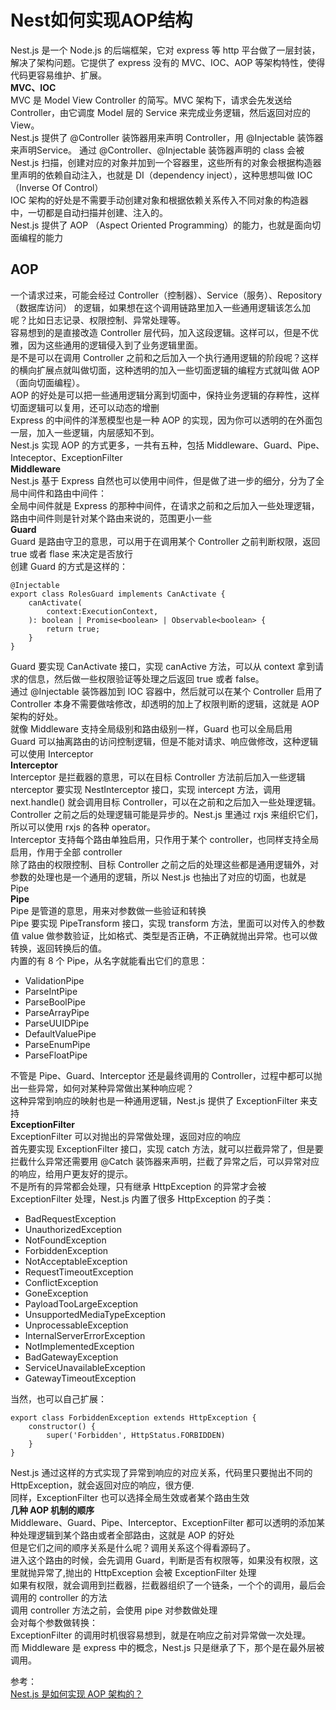 # Nest如何实现AOP结构
Nest.js 是一个 Node.js 的后端框架，它对 express 等 http 平台做了一层封装，解决了架构问题。它提供了 express 没有的 MVC、IOC、AOP 等架构特性，使得代码更容易维护、扩展。  
**MVC、IOC**  
MVC 是 Model View Controller 的简写。MVC 架构下，请求会先发送给 Controller，由它调度 Model 层的 Service 来完成业务逻辑，然后返回对应的 View。  
Nest.js 提供了 @Controller 装饰器用来声明 Controller，用 @Injectable 装饰器来声明Service。
通过 @Controller、@Injectable 装饰器声明的 class 会被 Nest.js 扫描，创建对应的对象并加到一个容器里，这些所有的对象会根据构造器里声明的依赖自动注入，也就是 DI（dependency inject），这种思想叫做 IOC（Inverse Of Control）  
IOC 架构的好处是不需要手动创建对象和根据依赖关系传入不同对象的构造器中，一切都是自动扫描并创建、注入的。  
Nest.js 提供了 AOP （Aspect Oriented Programming）的能力，也就是面向切面编程的能力  
## AOP  
一个请求过来，可能会经过 Controller（控制器）、Service（服务）、Repository（数据库访问） 的逻辑，如果想在这个调用链路里加入一些通用逻辑该怎么加呢？比如日志记录、权限控制、异常处理等。  
容易想到的是直接改造 Controller 层代码，加入这段逻辑。这样可以，但是不优雅，因为这些通用的逻辑侵入到了业务逻辑里面。  
是不是可以在调用 Controller 之前和之后加入一个执行通用逻辑的阶段呢？这样的横向扩展点就叫做切面，这种透明的加入一些切面逻辑的编程方式就叫做 AOP （面向切面编程）。  
AOP 的好处是可以把一些通用逻辑分离到切面中，保持业务逻辑的存粹性，这样切面逻辑可以复用，还可以动态的增删  
Express 的中间件的洋葱模型也是一种 AOP 的实现，因为你可以透明的在外面包一层，加入一些逻辑，内层感知不到。  
Nest.js 实现 AOP 的方式更多，一共有五种，包括 Middleware、Guard、Pipe、Inteceptor、ExceptionFilter  
**Middleware**  
Nest.js 基于 Express 自然也可以使用中间件，但是做了进一步的细分，分为了全局中间件和路由中间件：  
全局中间件就是 Express 的那种中间件，在请求之前和之后加入一些处理逻辑，路由中间件则是针对某个路由来说的，范围更小一些  
**Guard**  
Guard 是路由守卫的意思，可以用于在调用某个 Controller 之前判断权限，返回 true 或者 flase 来决定是否放行  
创建 Guard 的方式是这样的：  
```
@Injectable
export class RolesGuard implements CanActivate {
    canActivate(
        context:ExecutionContext,
    ): boolean | Promise<boolean> | Observable<boolean> {
        return true;
    }
}
```
Guard 要实现 CanActivate 接口，实现 canActive 方法，可以从 context 拿到请求的信息，然后做一些权限验证等处理之后返回 true 或者 false。  
通过 @Injectable 装饰器加到 IOC 容器中，然后就可以在某个 Controller 启用了  
Controller 本身不需要做啥修改，却透明的加上了权限判断的逻辑，这就是 AOP 架构的好处。  
就像 Middleware 支持全局级别和路由级别一样，Guard 也可以全局启用  
Guard 可以抽离路由的访问控制逻辑，但是不能对请求、响应做修改，这种逻辑可以使用 Interceptor  
**Interceptor**  
Interceptor 是拦截器的意思，可以在目标 Controller 方法前后加入一些逻辑  
nterceptor 要实现 NestInterceptor 接口，实现 intercept 方法，调用 next.handle() 就会调用目标 Controller，可以在之前和之后加入一些处理逻辑。  
Controller 之前之后的处理逻辑可能是异步的。Nest.js 里通过 rxjs 来组织它们，所以可以使用 rxjs 的各种 operator。  
Interceptor 支持每个路由单独启用，只作用于某个 controller，也同样支持全局启用，作用于全部 controller  
除了路由的权限控制、目标 Controller 之前之后的处理这些都是通用逻辑外，对参数的处理也是一个通用的逻辑，所以 Nest.js 也抽出了对应的切面，也就是 Pipe  
**Pipe**  
Pipe 是管道的意思，用来对参数做一些验证和转换  
Pipe 要实现 PipeTransform 接口，实现 transform 方法，里面可以对传入的参数值 value 做参数验证，比如格式、类型是否正确，不正确就抛出异常。也可以做转换，返回转换后的值。  
内置的有 8 个 Pipe，从名字就能看出它们的意思：
- ValidationPipe
- ParseIntPipe
- ParseBoolPipe
- ParseArrayPipe
- ParseUUIDPipe
- DefaultValuePipe
- ParseEnumPipe
- ParseFloatPipe

不管是 Pipe、Guard、Interceptor 还是最终调用的 Controller，过程中都可以抛出一些异常，如何对某种异常做出某种响应呢？  
这种异常到响应的映射也是一种通用逻辑，Nest.js 提供了 ExceptionFilter 来支持  
**ExceptionFilter**  
ExceptionFilter 可以对抛出的异常做处理，返回对应的响应  
首先要实现 ExceptionFilter 接口，实现 catch 方法，就可以拦截异常了，但是要拦截什么异常还需要用 @Catch 装饰器来声明，拦截了异常之后，可以异常对应的响应，给用户更友好的提示。  
不是所有的异常都会处理，只有继承 HttpException 的异常才会被 ExceptionFilter 处理，Nest.js 内置了很多 HttpException 的子类：  
- BadRequestException
- UnauthorizedException
- NotFoundException
- ForbiddenException
- NotAcceptableException
- RequestTimeoutException
- ConflictException
- GoneException
- PayloadTooLargeException
- UnsupportedMediaTypeException
- UnprocessableException
- InternalServerErrorException
- NotImplementedException
- BadGatewayException
- ServiceUnavailableException
- GatewayTimeoutException

当然，也可以自己扩展：  
```
export class ForbiddenException extends HttpException {
    constructor() {
        super('Forbidden', HttpStatus.FORBIDDEN)
    }
}
```
Nest.js 通过这样的方式实现了异常到响应的对应关系，代码里只要抛出不同的 HttpException，就会返回对应的响应，很方便.  
同样，ExceptionFilter 也可以选择全局生效或者某个路由生效  
**几种 AOP 机制的顺序**  
Middleware、Guard、Pipe、Interceptor、ExceptionFilter 都可以透明的添加某种处理逻辑到某个路由或者全部路由，这就是 AOP 的好处  
但是它们之间的顺序关系是什么呢？调用关系这个得看源码了。  
 进入这个路由的时候，会先调用 Guard，判断是否有权限等，如果没有权限，这里就抛异常了,抛出的 HttpException 会被 ExceptionFilter 处理  
 如果有权限，就会调用到拦截器，拦截器组织了一个链条，一个个的调用，最后会调用的 controller 的方法  
 调用 controller 方法之前，会使用 pipe 对参数做处理  
 会对每个参数做转换：  
 ExceptionFilter 的调用时机很容易想到，就是在响应之前对异常做一次处理。  
而 Middleware 是 express 中的概念，Nest.js 只是继承了下，那个是在最外层被调用。

参考：  
[Nest.js 是如何实现 AOP 架构的？](https://mp.weixin.qq.com/s/S-wlEkk6rjv8ID9L6RydPQ)